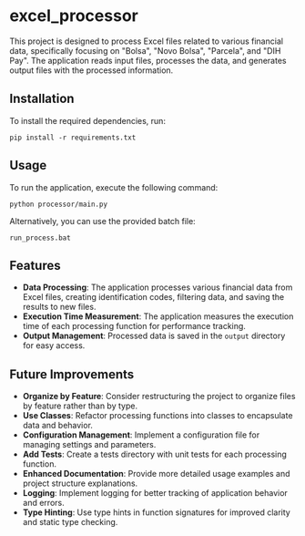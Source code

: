 # excel_processor
This project is designed to process Excel files related to various financial data, specifically focusing on "Bolsa", "Novo Bolsa", "Parcela", and "DIH Pay". The application reads input files, processes the data, and generates output files with the processed information.

## Installation

To install the required dependencies, run:

```
pip install -r requirements.txt
```

## Usage

To run the application, execute the following command:

```
python processor/main.py
```

Alternatively, you can use the provided batch file:

```
run_process.bat
```

## Features

- **Data Processing**: The application processes various financial data from Excel files, creating identification codes, filtering data, and saving the results to new files.
- **Execution Time Measurement**: The application measures the execution time of each processing function for performance tracking.
- **Output Management**: Processed data is saved in the `output` directory for easy access.

## Future Improvements

- **Organize by Feature**: Consider restructuring the project to organize files by feature rather than by type.
- **Use Classes**: Refactor processing functions into classes to encapsulate data and behavior.
- **Configuration Management**: Implement a configuration file for managing settings and parameters.
- **Add Tests**: Create a tests directory with unit tests for each processing function.
- **Enhanced Documentation**: Provide more detailed usage examples and project structure explanations.
- **Logging**: Implement logging for better tracking of application behavior and errors.
- **Type Hinting**: Use type hints in function signatures for improved clarity and static type checking.
